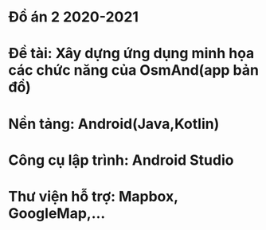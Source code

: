 # Đồ án 2 2020-2021
# Đề tài: Xây dựng ứng dụng minh họa các chức năng của OsmAnd(app bản đồ)
# Nền tảng: Android(Java,Kotlin)
# Công cụ lập trình: Android Studio
# Thư viện hỗ trợ: Mapbox, GoogleMap,...
